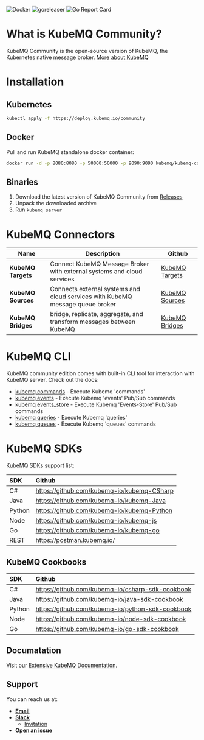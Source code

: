 ![Docker](https://github.com/kubemq-io/kubemq-community/actions/workflows/docker-image.yml/badge.svg) ![goreleaser](https://github.com/kubemq-io/kubemq-community/actions/workflows/goreleaser.yml/badge.svg) ![Go Report Card](https://goreportcard.com/badge/github.com/kubemq-io/kubemq-community)
# What is KubeMQ Community?

KubeMQ Community is the open-source version of KubeMQ, the Kubernetes native message broker.
[More about KubeMQ](https://kubemq.io/)

# Installation

## Kubernetes

``` bash  
kubectl apply -f https://deploy.kubemq.io/community
```  

## Docker

Pull and run KubeMQ standalone docker container:

``` bash  
docker run -d -p 8080:8080 -p 50000:50000 -p 9090:9090 kubemq/kubemq-community:latest  
```  

## Binaries

1. Download the latest version of KubeMQ Community from [Releases](https://github.com/kubemq-io/kubemq-community/releases)
2. Unpack the downloaded archive
3. Run ```kubemq server```

# KubeMQ Connectors

|Name | Description | Github | 
|--|--|--| 
| **KubeMQ Targets** | Connect KubeMQ Message Broker with external systems and cloud services |[KubeMQ Targets](https://github.com/kubemq-io/kubemq-targets)|
| **KubeMQ Sources** | Connects external systems and cloud services with KubeMQ message queue broker |[KubeMQ Sources](https://github.com/kubemq-io/kubemq-sources)|
| **KubeMQ Bridges** | bridge, replicate, aggregate, and transform messages between KubeMQ |[KubeMQ Bridges](https://github.com/kubemq-io/kubemq-bridges)|

# KubeMQ CLI

KubeMQ community edition comes with built-in CLI tool for interaction with KubeMQ server. Check out the docs:

* [kubemq commands](https://github.com/kubemq-io/kubemq-community/blob/master/docs/cli/kubemq_commands.md)  - Execute
  Kubemq 'commands'
* [kubemq events](https://github.com/kubemq-io/kubemq-community/blob/master/docs/cli/kubemq_events.md)     - Execute
  Kubemq 'events' Pub/Sub commands
* [kubemq events_store](https://github.com/kubemq-io/kubemq-community/blob/master/docs/cli/kubemq_events_store.md)     -
  Execute Kubemq 'Events-Store' Pub/Sub commands
* [kubemq queries](https://github.com/kubemq-io/kubemq-community/blob/master/docs/cli/kubemq_queries.md)   - Execute
  Kubemq 'queries'
* [kubemq queues](https://github.com/kubemq-io/kubemq-community/blob/master/docs/cli/kubemq_queues.md)     - Execute
  Kubemq 'queues' commands

# KubeMQ SDKs

KubeMQ SDKs support list:

| SDK | Github   |  
|:----|:---|  
| C#    |  https://github.com/kubemq-io/kubemq-CSharp  |  
| Java    | https://github.com/kubemq-io/kubemq-Java |  
| Python    |  https://github.com/kubemq-io/kubemq-Python  |  
| Node    |  https://github.com/kubemq-io/kubemq-js |  
| Go    | https://github.com/kubemq-io/kubemq-go |  
| REST    |  https://postman.kubemq.io/ |  

## KubeMQ Cookbooks

| SDK | Github   |  
|:----|:---|  
| C#    |  https://github.com/kubemq-io/csharp-sdk-cookbook  |  
| Java    | https://github.com/kubemq-io/java-sdk-cookbook |  
| Python    |  https://github.com/kubemq-io/python-sdk-cookbook |  
| Node    |  https://github.com/kubemq-io/node-sdk-cookbook |  
| Go    | https://github.com/kubemq-io/go-sdk-cookbook|  

## Documatation

Visit our [Extensive KubeMQ Documentation](https://docs.kubemq.io/).

## Support

You can reach us at:

- [**Email**](mailto:support@kubemq.io)
- [**Slack**](https://kubemq.slack.com)
  - [Invitation](https://join.slack.com/t/kubemq/shared_invite/enQtNDk3NjE1Mjg1MDMwLThjMGFmYjU1NTVhZWRjZTRjYTIxM2E5MjA5ZDFkMWUyODI3YTlkOWY2MmYzNGIwZjY3OThlMzYxYjYwMTVmYWM)
- [**Open an issue**](https://github.com/kubemq-io/kubemq-community/issues)
